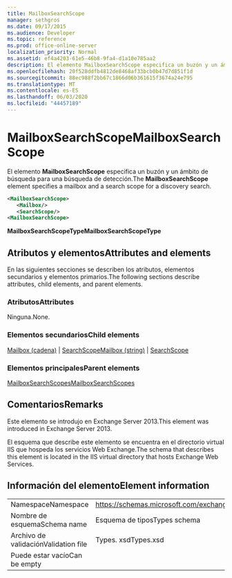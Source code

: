 ```yaml
---
title: MailboxSearchScope
manager: sethgros
ms.date: 09/17/2015
ms.audience: Developer
ms.topic: reference
ms.prod: office-online-server
localization_priority: Normal
ms.assetid: ef4a4203-61e5-46b8-9fa4-d1a10e785aa2
description: El elemento MailboxSearchScope especifica un buzón y un ámbito de búsqueda para una búsqueda de detección.
ms.openlocfilehash: 20f528ddfb4812de8468af33bcb0b47d7d851f1d
ms.sourcegitcommit: 88ec988f2bb67c1866d06b361615f3674a24e795
ms.translationtype: MT
ms.contentlocale: es-ES
ms.lasthandoff: 06/03/2020
ms.locfileid: "44457189"
---
```

# <a name="mailboxsearchscope"></a><span data-ttu-id="40b1a-103">MailboxSearchScope</span><span class="sxs-lookup"><span data-stu-id="40b1a-103">MailboxSearchScope</span></span>

<span data-ttu-id="40b1a-104">El elemento **MailboxSearchScope** especifica un buzón y un ámbito de búsqueda para una búsqueda de detección.</span><span class="sxs-lookup"><span data-stu-id="40b1a-104">The **MailboxSearchScope** element specifies a mailbox and a search scope for a discovery search.</span></span> 
  
```XML
<MailboxSearchScope>
   <Mailbox/>
   <SearchScope/>
<MailboxSearchScope>
```

<span data-ttu-id="40b1a-105">**MailboxSearchScopeType**</span><span class="sxs-lookup"><span data-stu-id="40b1a-105">**MailboxSearchScopeType**</span></span>

## <a name="attributes-and-elements"></a><span data-ttu-id="40b1a-106">Atributos y elementos</span><span class="sxs-lookup"><span data-stu-id="40b1a-106">Attributes and elements</span></span>

<span data-ttu-id="40b1a-107">En las siguientes secciones se describen los atributos, elementos secundarios y elementos primarios.</span><span class="sxs-lookup"><span data-stu-id="40b1a-107">The following sections describe attributes, child elements, and parent elements.</span></span>
  
### <a name="attributes"></a><span data-ttu-id="40b1a-108">Atributos</span><span class="sxs-lookup"><span data-stu-id="40b1a-108">Attributes</span></span>

<span data-ttu-id="40b1a-109">Ninguna.</span><span class="sxs-lookup"><span data-stu-id="40b1a-109">None.</span></span>
  
### <a name="child-elements"></a><span data-ttu-id="40b1a-110">Elementos secundarios</span><span class="sxs-lookup"><span data-stu-id="40b1a-110">Child elements</span></span>

<span data-ttu-id="40b1a-111">[Mailbox (cadena)](mailbox-string.md)  |  [SearchScope](searchscope.md)</span><span class="sxs-lookup"><span data-stu-id="40b1a-111">[Mailbox (string)](mailbox-string.md) | [SearchScope](searchscope.md)</span></span>
  
### <a name="parent-elements"></a><span data-ttu-id="40b1a-112">Elementos principales</span><span class="sxs-lookup"><span data-stu-id="40b1a-112">Parent elements</span></span>

[<span data-ttu-id="40b1a-113">MailboxSearchScopes</span><span class="sxs-lookup"><span data-stu-id="40b1a-113">MailboxSearchScopes</span></span>](mailboxsearchscopes.md)
  
## <a name="remarks"></a><span data-ttu-id="40b1a-114">Comentarios</span><span class="sxs-lookup"><span data-stu-id="40b1a-114">Remarks</span></span>

<span data-ttu-id="40b1a-115">Este elemento se introdujo en Exchange Server 2013.</span><span class="sxs-lookup"><span data-stu-id="40b1a-115">This element was introduced in Exchange Server 2013.</span></span>
  
<span data-ttu-id="40b1a-116">El esquema que describe este elemento se encuentra en el directorio virtual IIS que hospeda los servicios Web Exchange.</span><span class="sxs-lookup"><span data-stu-id="40b1a-116">The schema that describes this element is located in the IIS virtual directory that hosts Exchange Web Services.</span></span>
  
## <a name="element-information"></a><span data-ttu-id="40b1a-117">Información del elemento</span><span class="sxs-lookup"><span data-stu-id="40b1a-117">Element information</span></span>

|||
|:-----|:-----|
|<span data-ttu-id="40b1a-118">Namespace</span><span class="sxs-lookup"><span data-stu-id="40b1a-118">Namespace</span></span>  <br/> |https://schemas.microsoft.com/exchange/services/2006/types  <br/> |
|<span data-ttu-id="40b1a-119">Nombre de esquema</span><span class="sxs-lookup"><span data-stu-id="40b1a-119">Schema name</span></span>  <br/> |<span data-ttu-id="40b1a-120">Esquema de tipos</span><span class="sxs-lookup"><span data-stu-id="40b1a-120">Types schema</span></span>  <br/> |
|<span data-ttu-id="40b1a-121">Archivo de validación</span><span class="sxs-lookup"><span data-stu-id="40b1a-121">Validation file</span></span>  <br/> |<span data-ttu-id="40b1a-122">Types. xsd</span><span class="sxs-lookup"><span data-stu-id="40b1a-122">Types.xsd</span></span>  <br/> |
|<span data-ttu-id="40b1a-123">Puede estar vacío</span><span class="sxs-lookup"><span data-stu-id="40b1a-123">Can be empty</span></span>  <br/> ||
   

